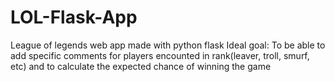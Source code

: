# LOL-Flask-App
League of legends web app made with python flask
Ideal goal: To be able to add specific comments for players encounted in rank(leaver, troll, smurf, etc) and to calculate the expected chance of winning the game
